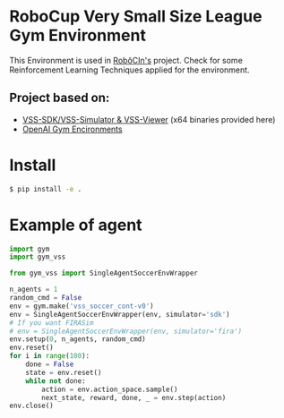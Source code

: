 # RoboCup Very Small Size League Gym Environment
This Environment is used in [RobôCIn's](https://github.com/robocin/deepvss) project. Check for some Reinforcement Learning Techniques applied for the environment. 

## Project based on:
* [VSS-SDK/VSS-Simulator & VSS-Viewer](https://github.com/VSS-SDK/VSS-Simulator) (x64 binaries provided here)
* [OpenAI Gym Encironments](https://github.com/openai/gym)

# Install
```bash
$ pip install -e .
```

# Example of agent
```python
import gym
import gym_vss

from gym_vss import SingleAgentSoccerEnvWrapper

n_agents = 1
random_cmd = False
env = gym.make('vss_soccer_cont-v0')
env = SingleAgentSoccerEnvWrapper(env, simulator='sdk')
# If you want FIRASim
# env = SingleAgentSoccerEnvWrapper(env, simulator='fira')
env.setup(0, n_agents, random_cmd)
env.reset()
for i in range(100):
    done = False
    state = env.reset()
    while not done:
        action = env.action_space.sample()
        next_state, reward, done, _ = env.step(action)
env.close()
```


